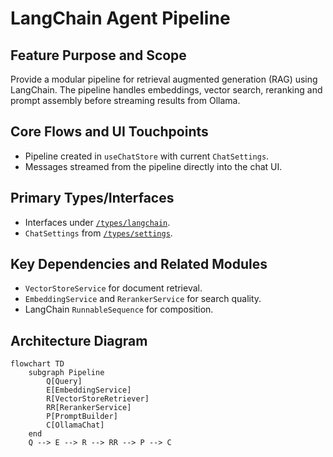 # LangChain Agent Pipeline

## Feature Purpose and Scope

Provide a modular pipeline for retrieval augmented generation (RAG) using LangChain. The pipeline handles embeddings, vector search, reranking and prompt assembly before streaming results from Ollama.

## Core Flows and UI Touchpoints

- Pipeline created in `useChatStore` with current `ChatSettings`.
- Messages streamed from the pipeline directly into the chat UI.

## Primary Types/Interfaces

- Interfaces under [`/types/langchain`](../../types/langchain).
- `ChatSettings` from [`/types/settings`](../../types/settings).

## Key Dependencies and Related Modules

- `VectorStoreService` for document retrieval.
- `EmbeddingService` and `RerankerService` for search quality.
- LangChain `RunnableSequence` for composition.

## Architecture Diagram

```mermaid
flowchart TD
    subgraph Pipeline
        Q[Query]
        E[EmbeddingService]
        R[VectorStoreRetriever]
        RR[RerankerService]
        P[PromptBuilder]
        C[OllamaChat]
    end
    Q --> E --> R --> RR --> P --> C
```
